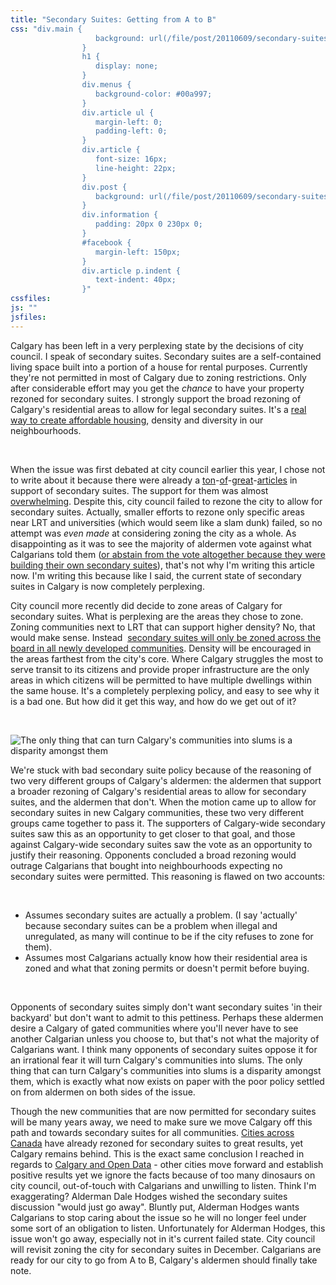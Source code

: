 ```yaml
---
title: "Secondary Suites: Getting from A to B"
css: "div.main {
                   background: url(/file/post/20110609/secondary-suites-from-a-to-b/arrow.gif) no-repeat center -20px;
                }
                h1 {
                   display: none;
                }
                div.menus {
                   background-color: #00a997;
                }
                div.article ul {
                   margin-left: 0;
                   padding-left: 0;
                }
                div.article {
                   font-size: 16px;
                   line-height: 22px;
                }
                div.post {
                   background: url(/file/post/20110609/secondary-suites-from-a-to-b/sign.png) no-repeat right 25px;
                }
                div.information {
                   padding: 20px 0 230px 0;
                }
                #facebook {
                   margin-left: 150px;
                }
                div.article p.indent {
                   text-indent: 40px;
                }"
cssfiles:
js: ""
jsfiles:
---
```

<div class="triple leftedge">
<p>Calgary has been left in a very perplexing state by the decisions of city council. I speak of secondary suites. Secondary suites are a self-contained living space built into a portion of a house for rental purposes.&nbsp;Currently they're not permitted in most of Calgary due to zoning restrictions. Only after considerable effort may you get the <em>chance </em>to have your property rezoned for secondary suites.&nbsp;I strongly support the broad rezoning of Calgary's residential areas to allow for legal secondary suites. It's a&nbsp;<a href="http://calgaryurbanite.com/20110428/higher-fees-lower-subsidies">real way to create affordable housing</a>, density and diversity in our neighbourhoods.</p>
<p>&nbsp;</p>
</div>
<div class="two triple">
<p>When the issue was first debated at city council earlier this year, I chose not to write about it because there were already a&nbsp;<a href="http://rabble.ca/blogs/bloggers/apicazo/2011/03/secondary-suites-and-right-affordable-housing">ton</a>-<a href="http://tylerkinch.com/2011/02/03/legalizing-secondary-suites-good-national-affordable-housing-strategy/">of</a>-<a href="http://blog.calgarymayor.ca/2011/03/most-calgarians-back-secondary-suites.html">great</a>-<a href="http://bettercalgary.blogspot.com/2011/02/some-suite-yyc-facts-before-debate.html">articles</a>&nbsp;in support of secondary suites. The support for them was almost <a href="http://www.su.ucalgary.ca/topstory/2011/mar/official-secondary-poll-results">overwhelming</a>. Despite this, city council failed to rezone the city to allow for secondary suites. Actually, smaller efforts to rezone only specific areas near LRT and universities (which would seem like a slam dunk) failed, so no attempt was&nbsp;<em>even made</em>&nbsp;at considering zoning the city as a whole. As disappointing as it was to see the majority of aldermen vote against what Calgarians told them (<a href="http://www.johnmar.ca/2011/03/04/alderman-mar-declares-pecuniary-interest-in-secondary-suites/">or abstain from the vote altogether because they were building their own secondary suites</a>), that's not why I'm writing this article now. I'm writing this because like I said, the current state of secondary suites in Calgary is now completely perplexing.</p>
<p class="indent">City council more recently did decide to zone areas of Calgary for secondary suites. What is perplexing are the areas they chose to zone. Zoning communities next to LRT that can support higher density? No, that would make sense. Instead &nbsp;<a href="http://www.cbc.ca/news/canada/calgary/story/2011/04/18/calgary-secondary-suites-allowed-edge.html">secondary suites will only be zoned across the board in all newly developed communities</a>. Density will be encouraged in the areas farthest from the city's core. Where Calgary struggles the most to serve transit to its citizens and provide proper infrastructure are the only areas in which citizens will be permitted to have multiple dwellings within the same house. It's a completely perplexing policy, and easy to see why it is a bad one. But how did it get this way, and how do we get out of it?</p>
<p>&nbsp;</p>
</div>
<div class="triple leftedge left">
<p><img src="/file/post/20110609/secondary-suites-from-a-to-b/quote.png" alt="The only thing that can turn Calgary's communities into slums is a disparity amongst them" /></p>
</div>
<div class="triple rightedge left">
<p>We're stuck with bad secondary suite policy because of the reasoning of two very different groups of Calgary's aldermen: the aldermen that support a broader rezoning of Calgary's residential areas to allow for secondary suites, and the aldermen that don't. When the motion came up to allow for secondary suites in new Calgary communities, these two very different groups came together to pass it. The supporters of Calgary-wide secondary suites saw this as an opportunity to get closer to that goal, and those against Calgary-wide secondary suites saw the vote as an opportunity to justify their reasoning. Opponents concluded a broad rezoning would outrage Calgarians that bought into neighbourhoods expecting no secondary suites were permitted. This reasoning is flawed on two accounts:</p>
<p>&nbsp;</p>
<ul>
<li>Assumes secondary suites are actually a problem. (I say 'actually' because secondary suites can be a problem when illegal and unregulated, as many will continue to be if the city refuses to zone for them).</li>
<li>Assumes most Calgarians actually know how their residential area is zoned and what that zoning permits or doesn't permit before buying.</li>
</ul>
</div>
<div class="two triple">
<p>&nbsp;</p>
<p>Opponents of secondary suites simply don't want secondary suites 'in their backyard' but don't want to admit to this pettiness. Perhaps these aldermen desire a Calgary of gated communities where you'll never have to see another Calgarian unless you choose to, but that's not what the majority of Calgarians want.&nbsp;I think many opponents of secondary suites oppose it for an irrational fear it will turn Calgary's communities into slums. The only thing that can turn Calgary's communities into slums is a disparity amongst them, which is exactly what now exists on paper with the poor policy settled on from aldermen on both sides of the issue.</p>
<p class="indent">Though the new communities that are now permitted for secondary suites will be many years away, we need to make sure we move Calgary off this path and towards secondary suites for all communities.&nbsp;<a href="http://en.wikipedia.org/wiki/Secondary_suites_in_Canada">Cities across Canada</a> have already rezoned for secondary suites to great results, yet Calgary remains behind. This is the exact same conclusion I reached in regards to <a href="http://calgaryurbanite.com/20110526/open-data-why-you-want-it">Calgary and Open Data</a>&nbsp;- other cities move forward and establish positive results yet we ignore the facts because of too many dinosaurs on city council, out-of-touch with Calgarians and unwilling to listen. Think I'm exaggerating? Alderman Dale Hodges wished the secondary suites discussion "would just go away". Bluntly put, Alderman Hodges wants Calgarians to stop caring about the issue so he will no longer feel under some sort of an obligation to listen. Unfortunately for Alderman Hodges, this issue won't go away, especially not in it's current failed state. City council will revisit zoning the city for secondary suites in December. Calgarians are ready for our city to go from A to B, Calgary's aldermen should finally take note.</p>
</div>